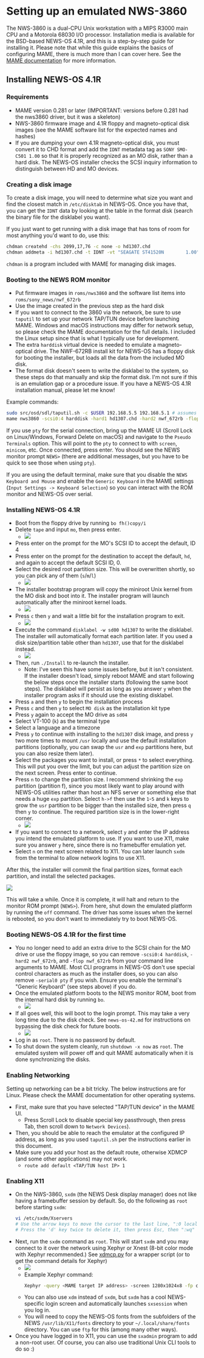 # Setting up an emulated NWS-3860

The NWS-3860 is a dual-CPU Unix workstation with a MIPS R3000 main CPU and a Motorola 68030 I/O processor.
Installation media is available for the BSD-based NEWS-OS 4.1R, and this is a step-by-step guide for installing it.
Please note that while this guide explains the basics of configuring MAME, there is much more than I can cover here.
See the [MAME documentation](https://docs.mamedev.org/) for more information.

## Installing NEWS-OS 4.1R

### Requirements

- MAME version 0.281 or later (IMPORTANT: versions before 0.281 had the nws3860 driver, but it was a skeleton)
- NWS-3860 firmware image and 4.1R floppy and magneto-optical disk images (see the MAME software list for the expected
  names and hashes)
- If you are dumping your own 4.1R magneto-optical disk, you must convert it to CHD format and add the `IDNT` metadata
  tag as `SONY SMO-C501 1.00` so that it is properly recognized as an MO disk, rather than a hard disk. The
  NEWS-OS installer checks the SCSI inquiry information to distinguish between HD and MO devices.

### Creating a disk image

To create a disk image, you will need to determine what size you want and find the closest match in `/etc/disktab` in
NEWS-OS. Once you have that, you can get the `IDNT` data by looking at the table in the format disk (search the binary
file for the disklabel you want).

If you just want to get running with a disk image that has tons of room for most anything you'd want to do, use this:

```sh
chdman createhd -chs 2099,17,76 -c none -o hd1307.chd
chdman addmeta -i hd1307.chd -t IDNT -vt "SEAGATE ST41520N        1.00"
```

`chdman` is a program included with MAME for managing disk images.

### Booting to the NEWS ROM monitor

- Put firmware images in `roms/nws3860` and the software list items into `roms/sony_news/nwf_672rb`
- Use the image created in the previous step as the hard disk
- If you want to connect to the 3860 via the network, be sure to use `taputil` to set up your network TAP/TUN device
  before launching MAME. Windows and macOS instructions may differ for network setup, so please check the MAME
  documentation for the full details. I included the Linux setup since that is what I typically use for development.
- The extra `harddisk` virtual device is needed to emulate a magneto-optical drive. The NWF-672RB install kit for
  NEWS-OS has a floppy disk for booting the installer, but loads all the data from the included MO disk.
- The format disk doesn't seem to write the disklabel to the system, so these steps do that manually and skip the format
  disk. I'm not sure if this is an emulation gap or a procedure issue. If you have a NEWS-OS 4.1R installation manual,
  please let me know!

Example commands:

```sh
sudo src/osd/sdl/taputil.sh -c $USER 192.168.5.5 192.168.5.1 # assumes you are running from the MAME source code directory; replace with your network setup command or omit if desired
mame nws3860 -scsi0:4 harddisk -hard1 hd1307.chd -hard2 nwf_672rb -flop nwf_672rb -serial0 pty # `-serial0 pty` may not work for Windows, but it does work for Linux and macOS
```

If you use `pty` for the serial connection, bring up the MAME UI (Scroll Lock on Linux/Windows, Forward Delete on macOS)
and navigate to the `Pseudo Terminals` option. This will point to the `pty` to connect to with `screen`, `minicom`, etc.
Once connected, press enter. You should see the NEWS monitor prompt `NEWS>` (there are additional messages, but you have
to be quick to see those when using `pty`).

If you are using the default terminal, make sure that you disable the `NEWS Keyboard and Mouse` and enable the
`Generic Keyboard` in the MAME settings (`Input Settings -> Keyboard Selection`) so you can interact with the ROM
monitor and NEWS-OS over serial.

### Installing NEWS-OS 4.1R

- Boot from the floppy drive by running `bo fh()copy/i`
- Delete `tape` and input `mo`, then press enter.
    - ![](img/nws3860/install-source-select.png)
- Press enter on the prompt for the MO's SCSI ID to accept the default, ID 4
- Press enter on the prompt for the destination to accept the default, `hd`, and again to accept the default SCSI ID, 0.
- Select the desired root partition size. This will be overwritten shortly, so you can pick any of them (`s`/`m`/`l`)
    - ![](img/nws3860/set-initial-disklabel.png)
- The installer bootstrap program will copy the miniroot Unix kernel from the MO disk and boot into it. The installer
  program will launch automatically after the miniroot kernel loads.
    - ![](img/nws3860/installer-start.png)
- Press `c` then `y` and wait a little bit for the installation program to exit.
    - ![](img/nws3860/sh-prompt.png)
- Execute the command `disklabel -w sd00 hd1307` to write the disklabel. The installer will automatically format each
  partition later. If you used a disk size/partition table other than `hd1307`, use that for the disklabel instead.
    - ![](img/nws3860/disklabel-command.png)
- Then, run `./Install` to re-launch the installer.
    - Note: I've seen this have some issues before, but it isn't consistent. If the installer doesn't load, simply
      reboot MAME and start following the below steps once the installer starts (following the same boot steps). The
      disklabel will persist as long as you answer `y` when the installer program asks if it should use the existing
      disklabel.
- Press `a` and then `y` to begin the installation process
- Press `c` and then `y` to select `MO disk` as the installation kit type
- Press `y` again to accept the MO drive as `sd04`
- Select VT-100 (`k`) as the terminal type
- Select a language and a timezone
- Press `y` to continue with installing to the `hd1307` disk image, and press `y` two more times to mount `/usr` locally
  and use the default installation partitions (optionally, you can swap the `usr` and `exp` partitions here, but you can
  also resize them later).
- Select the packages you want to install, or press `*` to select everything. This will put you over the limit, but you
  can adjust the partition size on the next screen. Press enter to continue.
- Press `n` to change the partition size. I recommend shrinking the `exp` partition (partition f), since you most likely
  want to play around with NEWS-OS utilities rather than host an NFS server or something else that needs a huge `exp`
  partition. Select `h->f` then use the `1`-`5` and `k` keys to grow the `usr` partition to be bigger than the installed
  size, then press `q` then `y` to continue. The required partition size is in the lower-right corner.
    - ![](img/nws3860/partition-resize.png)
- If you want to connect to a network, select `y` and enter the IP address you intend the emulated platform to use. If
  you want to use X11, make sure you answer `y` here, since there is no framebuffer emulation yet.
- Select `n` on the next screen related to X11. You can later launch `sxdm` from the terminal to allow network logins to
  use X11.

After this, the installer will commit the final partition sizes, format each partition, and install the selected
packages.

![](img/nws3860/installing.png)

This will take a while. Once it is complete, it will halt and return to the monitor ROM prompt (`NEWS>`). From here,
shut down the emulated platform by running the `off` command. The driver has some issues when the kernel is rebooted, so
you don't want to immediately try to boot NEWS-OS.

### Booting NEWS-OS 4.1R for the first time

- You no longer need to add an extra drive to the SCSI chain for the MO drive or use the floppy image, so you can remove
  `-scsi0:4 harddisk`, `-hard2 nwf_672rb`, and `-flop nwf_672rb` from your command line arguments to MAME. Most CLI
  programs in NEWS-OS don't use special control characters as much as the installer does, so you can also remove
  `-serial0 pty` if you wish. Ensure you enable the terminal's "Generic Keyboard" (see steps above) if you do.
- Once the emulated platform boots to the NEWS monitor ROM, boot from the internal hard disk by running `bo`.
    - ![](img/nws3860/booting.png)
- If all goes well, this will boot to the login prompt. This may take a very long time due to the disk check. See
  `news-os-42.md` for instructions on bypassing the disk check for future boots.
    - ![](img/nws3860/login-prompt.png)
- Log in as `root`. There is no password by default.
- To shut down the system cleanly, run `shutdown -x now` as `root`. The emulated system will power off and quit MAME
  automatically when it is done synchronizing the disks.

### Enabling Networking

Setting up networking can be a bit tricky. The below instructions are for Linux. Please check the MAME documentation for
other operating systems.

- First, make sure that you have selected "TAP/TUN device" in the MAME UI.
    - Press Scroll Lock to disable special key passthrough, then press Tab, then scroll down to `Network Devices`).
- Then, you should be able to reach the emulator at the configured IP address, as long as you used `taputil.sh` per the
  instructions earlier in this document.
- Make sure you add your host as the default route, otherwise XDMCP (and some other applications) may not work.
    - `route add default <TAP/TUN host IP> 1`

### Enabling X11

- On the NWS-3860, `sxdm` (the NEWS Desk display manager) does not like having a framebuffer session by default. So, do
  the following as `root` before starting `sxdm`:
    ```sh
    vi /etc/sxdm/Xservers
    # Use the arrow keys to move the cursor to the last line, ":0 local /usr/bin/X11/X -ls 3000 -bs
    # Press the 'd' key twice to delete it, then press Esc, then ":wq" to save the file to disk
    ```
- Next, run the `sxdm` command as `root`. This will start `sxdm` and you may connect to it over the network using Xephyr
  or Xnest (8-bit color mode with Xephyr recommended.)
  See [xdmcp.py](https://github.com/briceonk/news-os/blob/master/src/xdmcp.py) for a wrapper script (or to get the
  command details for Xephyr)
    - ![](img/nws3860/sxdm-login-prompt.png)
    - Example Xephyr command:
      ```sh 
      Xephyr -query <MAME target IP address> -screen 1280x1024x8 -fp catalogue:/etc/X11/fontpath.d,built-ins,/home/<user>/.local/share/fonts +byteswappedclients :2
      ```
    - You can also use `xdm` instead of `sxdm`, but `sxdm` has a cool NEWS-specific login screen and automatically
      launches `sxsession` when you log in.
    - You will need to copy the NEWS-OS fonts from the subfolders of the NEWS `/usr/lib/X11/fonts` directory to your
      `~/.local/share/fonts` directory. You can use `ftp` for this (among many other ways).
- Once you have logged in to X11, you can use the `sxadmin` program to add a non-root user. Of course, you can also use
  traditional Unix CLI tools to do so :)
